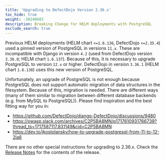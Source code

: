 ```yaml
---
title: 'Upgrading to DefectDojo Version 2.36.x'
toc_hide: true
weight: -20240603
description: Breaking Change for HELM deployments with PostgreSQL
exclude_search: true
---
```


Previous HELM deployments (HELM chart `<=1.6.136`, DefectDojo `<=2.35.4`) used a pinned version of PostgreSQL in versions `11.x`. These are incompatible with Django in version `4.2` (used from DefectDojo version `3.36.0`; HELM chart `1.6.137`). Because of this, it is necessary to upgrade PostgreSQL to version `12.x` or higher. DefectDojo in version `3.36.1` (HELM chart `1.6.138`) uses this new version of PostgreSQL.

Unfortunately, an upgrade of PostgreSQL is not enough because PostgreSQL does not support automatic migration of data structures in the filesystem. Because of this, migration is needed. There are different ways (many of them similar to migration between different database backends (e.g. from MySQL to PostgreSQL)). Please find inspiration and the best fitting way for you in:

- https://github.com/DefectDojo/django-DefectDojo/discussions/9480
- https://owasp.slack.com/archives/C2P5BA8MN/p1717610931766739?thread_ts=1717587117.831149&cid=C2P5BA8MN
- https://dev.to/jkostolansky/how-to-upgrade-postgresql-from-11-to-12-2la6

There are no other special instructions for upgrading to 2.36.x. Check the [Release Notes](https://github.com/DefectDojo/django-DefectDojo/releases/tag/2.36.0) for the contents of the release.
